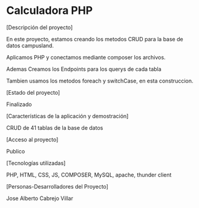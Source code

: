 # Calculadora PHP

[Descripción del proyecto]

En este proyecto, estamos creando los metodos CRUD para la base de datos campusland.

Aplicamos PHP y conectamos mediante composer los archivos.

Ademas Creamos los Endpoints para los querys de cada tabla

Tambien usamos los metodos foreach y switchCase, en esta construccion.

[Estado del proyecto]

Finalizado

[Características de la aplicación y demostración]

CRUD de 41 tablas de la base de datos

[Acceso al proyecto]

Publico

[Tecnologías utilizadas]

PHP, HTML, CSS, JS, COMPOSER, MySQL, apache, thunder client

[Personas-Desarrolladores del Proyecto]

Jose Alberto Cabrejo Villar